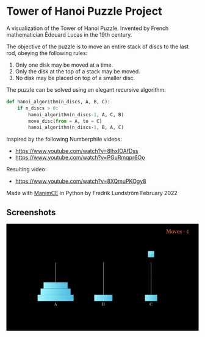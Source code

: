 # Tower of Hanoi Puzzle Project
A visualization of the Tower of Hanoi Puzzle. 
Invented by French mathematician Édouard Lucas in the 19th century.

The objective of the puzzle is to move an entire stack
of discs to the last rod, obeying the following rules:
1. Only one disk may be moved at a time.
2. Only the disk at the top of a stack may be moved.
3. No disk may be placed on top of a smaller disc.

The puzzle can be solved using an elegant recursive algorithm:

```python
def hanoi_algorithm(n_discs, A, B, C):
    if n_discs > 0:
        hanoi_algorithm(n_discs-1, A, C, B)
        move_disc(from = A, to = C)
        hanoi_algorithm(n_discs-1, B, A, C)
```

Inspired by the following Numberphile videos:

- https://www.youtube.com/watch?v=8lhxIOAfDss
- https://www.youtube.com/watch?v=PGuRmqpr6Oo

Resulting video:
- https://www.youtube.com/watch?v=8XQmuPKOgy8

Made with [ManimCE](https://www.manim.community/) in Python by Fredrik Lundström February 2022

## Screenshots
[![Tower of Hanoi video screenshot](/Screenshot_2022-02-26.png)](https://www.youtube.com/watch?v=8XQmuPKOgy8)